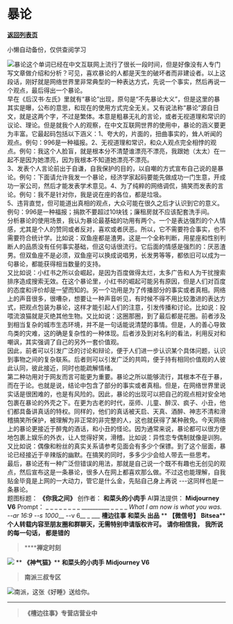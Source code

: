 # 暴论

[**返回列表页**](/gzh/槽边往事)

小懒自动备份，仅供查阅学习

![](https://mmbiz.qpic.cn/mmbiz_jpg/Ia6gU9JNtko4tNz7ZXluQsRNAgE5BtvRiaUP4CCl5Zyx9nI9rfjs3AkXvMJydmLWFsDzmdibPZwCWlibtu6ZDBDYg/640?wx_fmt=jpeg&from;=appmsg)暴论这个单词已经在中文互联网上流行了很长一段时间，但是好像没有人专门写文章做介绍和分析？可见，喜欢暴论的人都是天生的破坏者而非建设者。以上这段话，刚好就是网络世界里非常典型的一种表达方式，先说一个事实，然后再说一个观点，最后得出一个暴论。  
早在《后汉书·左氏》里就有“暴论”出现，原句是“不先暴论大义”，但是这里的暴其实是曝，公布的意思，和现在的使用方式完全无关。又有说法称“暴论”源自日文，就是这两个字，不过是繁体。本意是粗暴无礼的言论，或者无视道理和常识的议论、理论。但是就我个人的观察，在中文互联网世界的使用中，暴论的涵义要更为丰富。它最起码包括以下涵义：1、夸大的，片面的，扭曲事实的，耸人听闻的观点。例句：996是一种福报。2、无视道理和常识，和众人观点完全相悖的观点。例句：我这个人脸盲，就是根本分不清楚谁漂亮不漂亮，我跟她（太太）在一起不是因为她漂亮，因为我根本不知道她漂亮不漂亮。  
3、发表个人言论前出于自谦，自我保护的目的，以自嘲的方式宣布自己说的是暴论。例句：下面请允许我发一个暴论，经济学家起码要能先做成功一门生意，开成功一家公司，然后才能发表学术意见。4、为了纯粹的网络调侃，搞笑而发表的言论。例句：我不是针对你，我是说在座的各位，都是垃圾。  
5、违背直觉，但可能道出真相的观点，大众可能在很久之后才认识到它的意义。例句：996是一种福报；捐款不要超过10块钱；廉租房就不应该配套洗手间。  
分析暴论的使用场景，我认为暴论最基础的功用有两个。一个是表达强烈的个人情感，尤其是个人的赞同或者反对，喜欢或者厌恶。所以，它不需要符合事实，也不需要符合统计学。比如说：双鱼座都是渣男。这是一个全称判断，用星座和性别判断人的品质没有任何事实基础，但这句话很流行。它后面的情感是强烈的：厌恶渣男。但双鱼座不是必须，双鱼座可以换成说唱男，长发男等等，都依旧可以成为一句暴论，都能获得相当数量的支持。  
又比如说：小红书之所以会崛起，是因为百度做得太烂，太多广告和人为干扰搜索排序造成搜索无效。在这个暴论里，小红书的崛起可能另有原因，但是人们对百度的态度和评价却是一望而知的。另一个功用是为了传播部分的事实或者真相。网络上的声音很多，很嘈杂，想要让一种声音听见，有时候不得不用比较激进的表达方式，把观点包装为暴论，这样才能引起人们的注意，引发传播和讨论。比如说：投喂流浪猫就是灭绝其他生物。又比如说：这圈那圈，到了最后都是花圈。前者涉及到相当复杂的城市生态环境，并不是一句话能说清楚的事情。但是，人的善心导致鸟类的灾难，这的确是复杂性的一种体现。后者涉及到对名利的看法，利用反对和嘲讽，其实强调了自己的另外一套价值观。  
因此，前者可以引发广泛的讨论和辩论，便于人们进一步认识某个具体问题，认识到事物之间的复杂联系。后者则可以引发广泛的共鸣，便于持有相同价值观的人彼此认同，彼此接近，同时也能疏解情绪。  
第二种功用对于网友而言可能更为重要。暴论之所以能够流行，其根本不在于暴，而在于论。也就是说，结论中包含了部分的事实或者真相。但是，在网络世界里说实话是很困难的，也是有风险的。因此，暴论的出现可以把自己的观点相对安全地包裹在暴论的外壳之下。在更为古老的时代，巫师、儿童、醉汉、疯子、小丑，他们都具备讲真话的特权。同样的，他们的真话被天启、天真、酒醉、神志不清和滑稽搞笑所保护，被理解为非正常的非完整的人，这也就获得了某种赦免。今天网络上的暴论更接近于醉鬼的酒话，和小丑的怪论。因为通常来说，暴论都可以很方便地包裹上娱乐的外衣，让人觉得好笑，滑稽。比如说：异性恋专偶制就像是训狗。又比如说：偶像和粉丝的真实关系请参考见面会有多少个保镖。到了这个层面，暴论已经接近于辛辣版的幽默。在搞笑的同时，多多少少会给人带去一些思考。  
最后，暴论还有一种广泛但错误的用法，那就是自己说一个既不有趣也无创见的观点，然后宣布这是一条暴论，很多人在网上都喜欢那么做。不过这也能理解，自我贴金毕竟是上网的一大动力，管它是什么金，先贴自己身上再说
---这同样也是一条暴论。  
题图标题： **《你我之间》** 创作者： **和菜头的小肉手** AI算法提供： **Midjourney V6** Prompt： _ _ _ _ _
_ _ _ __________ _ _ _ _ _What I am now is what you was. --ar 16:9 --s 1000___
\--v 6__ _ ___ **槽边往事** **和菜头 出品** ** **【微信号】** **Bitsea****
**个人转载内容至朋友圈和群聊天，无需特别申请版权许可。** **请你相信我，** **我所说的每一句话，** **都是错的**

>  ******禅定时刻**

![](https://mmbiz.qpic.cn/mmbiz_jpg/Ia6gU9JNtko4tNz7ZXluQsRNAgE5BtvRfORDMx53VayIF8LCekyia6d7L1b6QB66FyqFdHE1tbNOQDWJI7CxUyg/640?wx_fmt=jpeg&from;=appmsg)
** **《神气猫》**** **和菜头的小肉手** **Midjourney V6**

>  **南派三叔专区**

![](https://mmbiz.qpic.cn/mmbiz_jpg/Ia6gU9JNtko4tNz7ZXluQsRNAgE5BtvRV78r5KnGibneK5G0cicQ979icyGn6BVPAY6oowfialZicGKcm5yVYncibIoA/640?wx_fmt=jpeg&from;=appmsg)南派，这张《好睡》送给你。
****

>  **《槽边往事》专营店营业中**

  

